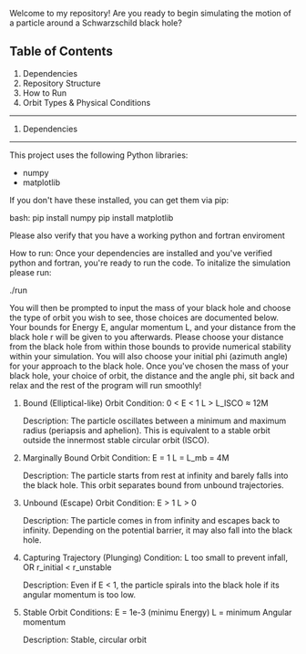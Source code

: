 Welcome to my repository! Are you ready to begin simulating the motion of a particle around a Schwarzschild black hole?

Table of Contents
------------------
1. Dependencies
2. Repository Structure
3. How to Run
4. Orbit Types & Physical Conditions

------------------------------------------------------------

1. Dependencies
-----------------
This project uses the following Python libraries:
- numpy
- matplotlib

If you don't have these installed, you can get them via pip:

bash:
pip install numpy
pip install matplotlib

Please also verify that you have a working python and fortran enviroment

How to run:
Once your dependencies are installed and you've verified python and fortran, you're ready to run the code. To initalize the simulation please run:

./run

You will then be prompted to input the mass of your black hole and choose the type of orbit you wish to see, those choices are documented below. 
Your bounds for Energy E, angular momentum L, and your distance from the black hole r will be given to you afterwards. Please choose your distance
from the black hole from within those bounds to provide numerical stability within your simulation. You will also choose your initial phi (azimuth angle)
for your approach to the black hole.
Once you've chosen the mass of your black hole, your choice of orbit, the distance and the angle phi, sit back and relax and the rest of the program will run smoothly!
  1. Bound (Elliptical-like) Orbit
      Condition:
      0 < E < 1
      L > L_ISCO ≈ 12M
  
      Description:
      The particle oscillates between a minimum and maximum radius (periapsis and aphelion).
      This is equivalent to a stable orbit outside the innermost stable circular orbit (ISCO).
  
  2. Marginally Bound Orbit
      Condition:
      E = 1
      L = L_mb = 4M
  
      Description:
      The particle starts from rest at infinity and barely falls into the black hole.
      This orbit separates bound from unbound trajectories.
  
  3. Unbound (Escape) Orbit
      Condition:
      E > 1
      L > 0
  
      Description:
      The particle comes in from infinity and escapes back to infinity.
      Depending on the potential barrier, it may also fall into the black hole.
  
  4. Capturing Trajectory (Plunging)
      Condition:
      L too small to prevent infall, OR
      r_initial < r_unstable
  
      Description:
      Even if E < 1, the particle spirals into the black hole if its angular momentum is too low.
  
  5. Stable Orbit
     Conditions:
     E = 1e-3 (minimu Energy)
     L = minimum Angular momentum
  
     Description:
     Stable, circular orbit
  
    
